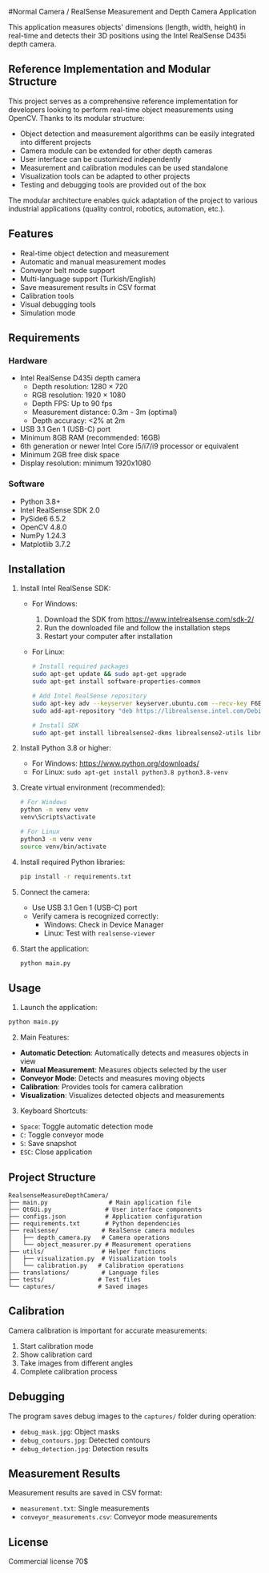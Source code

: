 #Normal Camera / RealSense Measurement and Depth Camera Application

This application measures objects' dimensions (length, width, height) in real-time and detects their 3D positions using the Intel RealSense D435i depth camera.

## Reference Implementation and Modular Structure

This project serves as a comprehensive reference implementation for developers looking to perform real-time object measurements using OpenCV. Thanks to its modular structure:

- Object detection and measurement algorithms can be easily integrated into different projects
- Camera module can be extended for other depth cameras
- User interface can be customized independently
- Measurement and calibration modules can be used standalone
- Visualization tools can be adapted to other projects
- Testing and debugging tools are provided out of the box

The modular architecture enables quick adaptation of the project to various industrial applications (quality control, robotics, automation, etc.).

## Features

- Real-time object detection and measurement
- Automatic and manual measurement modes
- Conveyor belt mode support
- Multi-language support (Turkish/English)
- Save measurement results in CSV format
- Calibration tools
- Visual debugging tools
- Simulation mode

## Requirements

### Hardware
- Intel RealSense D435i depth camera
  - Depth resolution: 1280 × 720
  - RGB resolution: 1920 × 1080
  - Depth FPS: Up to 90 fps
  - Measurement distance: 0.3m - 3m (optimal)
  - Depth accuracy: <2% at 2m
- USB 3.1 Gen 1 (USB-C) port
- Minimum 8GB RAM (recommended: 16GB)
- 6th generation or newer Intel Core i5/i7/i9 processor or equivalent
- Minimum 2GB free disk space
- Display resolution: minimum 1920x1080

### Software
- Python 3.8+
- Intel RealSense SDK 2.0
- PySide6 6.5.2
- OpenCV 4.8.0
- NumPy 1.24.3
- Matplotlib 3.7.2

## Installation

1. Install Intel RealSense SDK:
   - For Windows:
     1. Download the SDK from https://www.intelrealsense.com/sdk-2/
     2. Run the downloaded file and follow the installation steps
     3. Restart your computer after installation
   
   - For Linux:
     ```bash
     # Install required packages
     sudo apt-get update && sudo apt-get upgrade
     sudo apt-get install software-properties-common
     
     # Add Intel RealSense repository
     sudo apt-key adv --keyserver keyserver.ubuntu.com --recv-key F6E65AC044F831AC80A06380C8B3A55A6F3EFCDE
     sudo add-apt-repository "deb https://librealsense.intel.com/Debian/apt-repo $(lsb_release -cs) main"
     
     # Install SDK
     sudo apt-get install librealsense2-dkms librealsense2-utils librealsense2-dev
     ```

2. Install Python 3.8 or higher:
   - For Windows: https://www.python.org/downloads/
   - For Linux: `sudo apt-get install python3.8 python3.8-venv`

3. Create virtual environment (recommended):
   ```bash
   # For Windows
   python -m venv venv
   venv\Scripts\activate
   
   # For Linux
   python3 -m venv venv
   source venv/bin/activate
   ```

4. Install required Python libraries:
   ```bash
   pip install -r requirements.txt
   ```

5. Connect the camera:
   - Use USB 3.1 Gen 1 (USB-C) port
   - Verify camera is recognized correctly:
     - Windows: Check in Device Manager
     - Linux: Test with `realsense-viewer`

6. Start the application:
   ```bash
   python main.py
   ```

## Usage

1. Launch the application:
```bash
python main.py
```

2. Main Features:
- **Automatic Detection**: Automatically detects and measures objects in view
- **Manual Measurement**: Measures objects selected by the user
- **Conveyor Mode**: Detects and measures moving objects
- **Calibration**: Provides tools for camera calibration
- **Visualization**: Visualizes detected objects and measurements

3. Keyboard Shortcuts:
- `Space`: Toggle automatic detection mode
- `C`: Toggle conveyor mode
- `S`: Save snapshot
- `ESC`: Close application

## Project Structure

```
RealsenseMeasureDepthCamera/
├── main.py                 # Main application file
├── Qt6Ui.py               # User interface components
├── configs.json           # Application configuration
├── requirements.txt       # Python dependencies
├── realsense/            # RealSense camera modules
│   ├── depth_camera.py   # Camera operations
│   └── object_measurer.py # Measurement operations
├── utils/                # Helper functions
│   ├── visualization.py  # Visualization tools
│   └── calibration.py   # Calibration operations
├── translations/         # Language files
├── tests/               # Test files
└── captures/            # Saved images
```

## Calibration

Camera calibration is important for accurate measurements:

1. Start calibration mode
2. Show calibration card
3. Take images from different angles
4. Complete calibration process

## Debugging

The program saves debug images to the `captures/` folder during operation:
- `debug_mask.jpg`: Object masks
- `debug_contours.jpg`: Detected contours
- `debug_detection.jpg`: Detection results

## Measurement Results

Measurement results are saved in CSV format:
- `measurement.txt`: Single measurements
- `conveyor_measurements.csv`: Conveyor mode measurements

## License

Commercial license 70$

